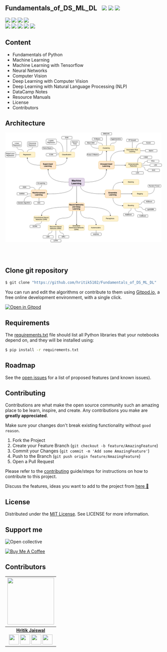 ## Fundamentals_of_DS_ML_DL &nbsp; ![](https://img.shields.io/github/forks/hritik5102/Fundamentals_of_DS_ML_DL?style=social) ![](https://img.shields.io/github/stars/hritik5102/Fundamentals_of_DS_ML_DL?style=social) ![](https://img.shields.io/github/watchers/hritik5102/Fundamentals_of_DS_ML_DL?style=social) <br>

![](https://img.shields.io/github/repo-size/hritik5102/Fundamentals_of_DS_ML_DL) ![](https://img.shields.io/github/license/hritik5102/Fundamentals_of_DS_ML_DL?color=red) ![](https://opencollective.com/fundamentals-of-ds-ml-dl/tiers/donation/badge.svg?label=Donation&color=brightgreen) ![](https://opencollective.com/fundamentals-of-ds-ml-dl/tiers/badge.svg)<br>
![](https://img.shields.io/github/issues/hritik5102/Fundamentals_of_DS_ML_DL?color=green) ![](https://img.shields.io/github/issues-pr/hritik5102/Fundamentals_of_DS_ML_DL?color=green) ![](https://img.shields.io/github/downloads/hritik5102/Fundamentals_of_DS_ML_DL/total) ![](https://img.shields.io/github/last-commit/hritik5102/Fundamentals_of_DS_ML_DL) ![](https://img.shields.io/github/contributors/hritik5102/Fundamentals_of_DS_ML_DL)


## Content 

  - Fundamentals of Python
  - Machine Learning
  - Machine Learning with Tensorflow
  - Neural Networks
  - Computer Vision
  - Deep Learning with Computer Vision
  - Deep Learning with Natural Language Processing (NLP)
  - DataCamp Notes
  - Resource Manuals
  - License
  - Contributors

## Architecture

<div align="center" style="height:400px"> 
    <img src='./Assets/Image/machine-learning-map.png'>
 </div>


## Clone git repository

```sh
$ git clone "https://github.com/hritik5102/Fundamentals_of_DS_ML_DL"
```

You can run and edit the algorithms or contribute to them using [Gitpod.io](https://www.gitpod.io/), a free online development environment, with a single click.

[![Open in Gitpod](https://gitpod.io/button/open-in-gitpod.svg)](http://gitpod.io/#https://github.com/hritik5102/Fundamentals_of_DS_ML_DL)

## Requirements

The [requirements.txt](https://github.com/hritik5102/Fundamentals_of_DS_ML_DL/blob/master/requirements.txt) file should list all Python libraries that your notebooks depend on, and they will be installed using:

```sh
$ pip install -r requirements.txt
```

<!-- ROADMAP -->
## Roadmap

See the [open issues](https://github.com/hritik5102/Fundamentals_of_DS_ML_DL/issues) for a list of proposed features (and known issues).


<!-- CONTRIBUTING -->
## Contributing

Contributions are what make the open source community such an amazing place to be learn, inspire, and create. Any contributions you make are **greatly appreciated**.

Make sure your changes don't break existing functionality without `good reason`.

1. Fork the Project
2. Create your Feature Branch (`git checkout -b feature/AmazingFeature`)
3. Commit your Changes (`git commit -m 'Add some AmazingFeature'`)
4. Push to the Branch (`git push origin feature/AmazingFeature`)
5. Open a Pull Request

Please refer to the [contributing](Contributing.md) guide/steps for instructions on how to contribute to this project.

Discuss the features, ideas you want to add to the project from [here 📌](https://github.com/hritik5102/Fundamentals_of_DS_ML_DL/discussions)
## License

Distributed under the [MIT License](LICENSE). See LICENSE for more information.
## Support me

![Open collective](https://opencollective.com/fundamentals-of-ds-ml-dl/tiers/sponsors.svg?avatarHeight=120)

[![Buy Me A Coffee](https://cdn.buymeacoffee.com/buttons/v2/default-yellow.png)](https://www.buymeacoffee.com/hritikdj)

## Contributors

|                                                                                                                                                                                                                   <a href="https://hritik5102.github.io/"><img src="https://avatars.githubusercontent.com/hritik5102" width="150px" height="150px" /></a>                                                                                                                                                                                                                    |
| :--------------------------------------------------------------------------------------------------------------------------------------------------------------------------------------------------------------------------------------------------------------------------------------------------------------------------------------------------------------------------------------------------------------------------------------------------------------------------------------------------------------------------------------------------------------------------: |
|                                                                                                                                                                                                                                                             **[Hritik Jaiswal](https://hritik5102.github.io/)**                                                                                                                                                                                                                                                              |
| <a href="https://twitter.com/imhritik_dj"><img src="https://i.ibb.co/kmgQVyW/twitter.png" width="32px" height="32px"></a> <a href="https://github.com/hritik5102"><img src="https://cdn.iconscout.com/icon/free/png-256/github-108-438008.png" width="32px" height="32px"></a> <a href="https://www.facebook.com/hritik.jaiswal.56808"><img src="https://cdn.freebiesupply.com/logos/large/2x/medium-m-logo-svg-vector.svg" width="32px" height="32px"></a> <a href="https://www.linkedin.com/in/hritik-jaiswal/"><img src="https://i.ibb.co/Kx2GSrT/linkedin.png" width="32px" height="32px"></a> |
